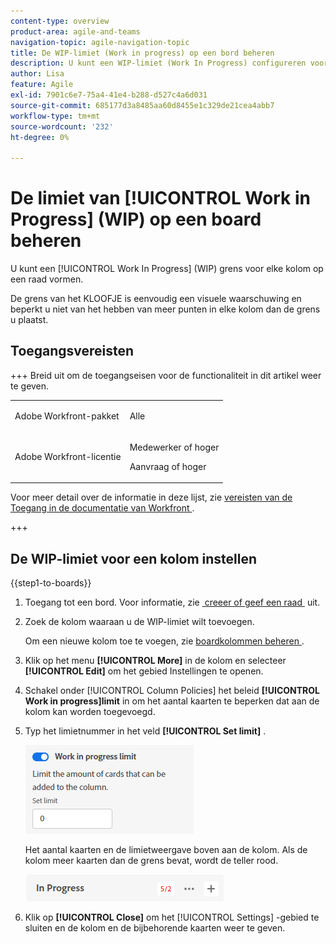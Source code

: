 ```yaml
---
content-type: overview
product-area: agile-and-teams
navigation-topic: agile-navigation-topic
title: De WIP-limiet (Work in progress) op een bord beheren
description: U kunt een WIP-limiet (Work In Progress) configureren voor elke kolom op een board.
author: Lisa
feature: Agile
exl-id: 7901c6e7-75a4-41e4-b288-d527c4a6d031
source-git-commit: 685177d3a8485aa60d8455e1c329de21cea4abb7
workflow-type: tm+mt
source-wordcount: '232'
ht-degree: 0%

---
```


# De limiet van [!UICONTROL Work in Progress] (WIP) op een board beheren

U kunt een [!UICONTROL Work In Progress] (WIP) grens voor elke kolom op een raad vormen.

De grens van het KLOOFJE is eenvoudig een visuele waarschuwing en beperkt u niet van het hebben van meer punten in elke kolom dan de grens u plaatst.

## Toegangsvereisten

+++ Breid uit om de toegangseisen voor de functionaliteit in dit artikel weer te geven.

<table style="table-layout:auto"> 
 <col> 
 <col> 
 <tbody> 
  <tr> 
   <td role="rowheader">Adobe Workfront-pakket</td> 
   <td> <p>Alle</p> </td> 
  </tr> 
  <tr> 
   <td role="rowheader">Adobe Workfront-licentie</td> 
   <td> 
   <p>Medewerker of hoger</p> 
   <p>Aanvraag of hoger</p>
   </td> 
  </tr> 
 </tbody> 
</table>

Voor meer detail over de informatie in deze lijst, zie [&#x200B; vereisten van de Toegang in de documentatie van Workfront &#x200B;](/help/quicksilver/administration-and-setup/add-users/access-levels-and-object-permissions/access-level-requirements-in-documentation.md).

+++

## De WIP-limiet voor een kolom instellen

{{step1-to-boards}}

1. Toegang tot een bord. Voor informatie, zie [&#x200B; creeer of geef een raad &#x200B;](../../agile/get-started-with-boards/create-edit-board.md) uit.
1. Zoek de kolom waaraan u de WIP-limiet wilt toevoegen.

   Om een nieuwe kolom toe te voegen, zie [&#x200B; boardkolommen beheren &#x200B;](/help/quicksilver/agile/get-started-with-boards/manage-board-columns.md).

1. Klik op het menu **[!UICONTROL More]** in de kolom en selecteer **[!UICONTROL Edit]** om het gebied Instellingen te openen.
1. Schakel onder [!UICONTROL Column Policies] het beleid **[!UICONTROL Work in progress]limit** in om het aantal kaarten te beperken dat aan de kolom kan worden toegevoegd.
1. Typ het limietnummer in het veld **[!UICONTROL Set limit]** .

   ![&#x200B; grens van het WIP voor kolom &#x200B;](assets/boards-wip-limit-in-column.png)

   Het aantal kaarten en de limietweergave boven aan de kolom. Als de kolom meer kaarten dan de grens bevat, wordt de teller rood.

   ![&#x200B; de grensteller van WIP &#x200B;](assets/boards-wip-limit-counter.png)

1. Klik op **[!UICONTROL Close]** om het [!UICONTROL Settings] -gebied te sluiten en de kolom en de bijbehorende kaarten weer te geven.
